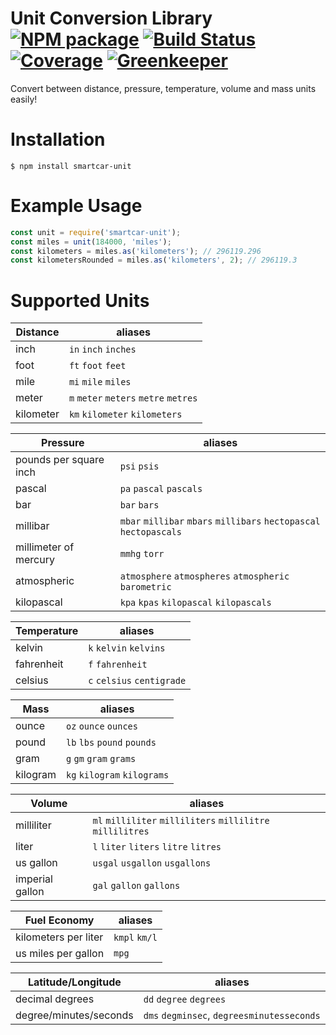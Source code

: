 # Unit Conversion Library [![NPM package][npm-image]][npm-url] [![Build Status][ci-image]][ci-url] [![Coverage][coverage-image]][coverage-url] [![Greenkeeper][gk-image]][gk-url]

Convert between distance, pressure, temperature, volume and mass units easily!

# Installation

`$ npm install smartcar-unit`

# Example Usage

```javascript
const unit = require('smartcar-unit');
const miles = unit(184000, 'miles');
const kilometers = miles.as('kilometers'); // 296119.296
const kilometersRounded = miles.as('kilometers', 2); // 296119.3
```

# Supported Units

| Distance  | aliases                               |
| --------- | ------------------------------------- |
| inch      | `in` `inch` `inches`                  |
| foot      | `ft` `foot` `feet`                    |
| mile      | `mi` `mile` `miles`                   |
| meter     | `m` `meter` `meters` `metre` `metres` |
| kilometer | `km` `kilometer` `kilometers`         |

| Pressure               | aliases                                                            |
| ---------------------- | ------------------------------------------------------------------ |
| pounds per square inch | `psi` `psis`                                                       |
| pascal                 | `pa` `pascal` `pascals`                                            |
| bar                    | `bar` `bars`                                                       |
| millibar               | `mbar` `millibar` `mbars` `millibars` `hectopascal` `hectopascals` |
| millimeter of mercury  | `mmhg` `torr`                                                      |
| atmospheric            | `atmosphere` `atmospheres` `atmospheric` `barometric`              |
| kilopascal             | `kpa` `kpas` `kilopascal` `kilopascals`                            |

| Temperature | aliases                    |
| ----------- | -------------------------- |
| kelvin      | `k` `kelvin` `kelvins`     |
| fahrenheit  | `f` `fahrenheit`           |
| celsius     | `c` `celsius` `centigrade` |

| Mass     | aliases                     |
| -------- | --------------------------- |
| ounce    | `oz` `ounce` `ounces`       |
| pound    | `lb` `lbs` `pound` `pounds` |
| gram     | `g` `gm` `gram` `grams`     |
| kilogram | `kg` `kilogram` `kilograms` |

| Volume          | aliases                                                    |
| --------------- | ---------------------------------------------------------- |
| milliliter      | `ml` `milliliter` `milliliters` `millilitre` `millilitres` |
| liter           | `l` `liter` `liters` `litre` `litres`                      |
| us gallon       | `usgal` `usgallon` `usgallons`                             |
| imperial gallon | `gal` `gallon` `gallons`                                   |

| Fuel Economy         | aliases       |
| -------------------- | ------------- |
| kilometers per liter | `kmpl` `km/l` |
| us miles per gallon  | `mpg`         |

| Latitude/Longitude     | aliases                                    |
| ---------------------- | ------------------------------------------ |
| decimal degrees        | `dd` `degree` `degrees`                    |
| degree/minutes/seconds | `dms` `degminsec`, `degreesminutesseconds` |

[npm-url]: https://www.npmjs.com/package/smartcar-unit
[npm-image]: https://img.shields.io/npm/v/smartcar-unit.svg?style=flat-square

[ci-url]: https://travis-ci.com/smartcar/unit
[ci-image]: https://img.shields.io/travis/com/smartcar/unit/master.svg?style=flat-square

[coverage-url]: https://codecov.io/gh/smartcar/unit
[coverage-image]: https://img.shields.io/codecov/c/github/smartcar/unit/master.svg?style=flat-square

[gk-url]: https://greenkeeper.io
[gk-image]: https://badges.greenkeeper.io/smartcar/unit.svg?style=flat-square
